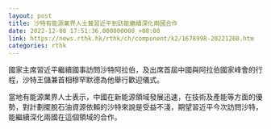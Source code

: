 ```yaml
---
layout: post
title: 沙特有能源業界人士冀習近平到訪能繼續深化兩國合作
date: 2022-12-08 17:51:36.000000000 +08:00
link: https://news.rthk.hk/rthk/ch/component/k2/1678998-20221208.htm
categories: rthk
---
```


國家主席習近平繼續國事訪問沙特阿拉伯，及出席首屆中國與阿拉伯國家峰會的行程，沙特王儲兼首相穆罕默德為他舉行歡迎儀式。

當地有能源業界人士表示，中國在新能源領域發展迅速，在技術及產能等方面的優勢，對計劃擺脫石油資源依賴的沙特來說是受益不淺，期望習近平今次訪問沙特，能繼續深化兩國在這個領域的合作。
